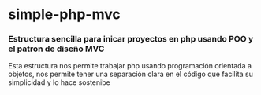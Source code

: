 # simple-php-mvc
### Estructura sencilla para inicar proyectos en php usando POO y el patron de diseño MVC


Esta estructura nos permite trabajar php usando programación orientada a objetos, nos permite tener una separación clara en el código que facilita su simplicidad y lo hace sostenibe